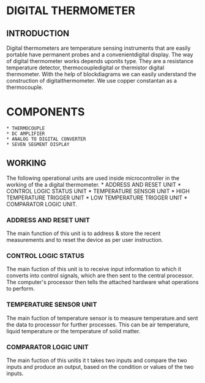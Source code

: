 # DIGITAL THERMOMETER
## INTRODUCTION
 
Digital thermometers are temperature sensing instruments that are easily portable have permanent probes and a convenientdigital display. The way of digital thermometer works depends uponits type. They are a resistance temperature detector, thermocoupledigital or thermistor digital thermometer. With the help of blockdiagrams we can easily understand the construction of digitalthermometer. We use copper constantan as a thermocouple.

# COMPONENTS 

    * THERMOCOUPLE  
    * DC AMPLIFIER
    * ANALOG TO DIGITAL CONVERTER
    * SEVEN SEGMENT DISPLAY

## WORKING
The following operational units are used inside microcontroller in the working of the a digital thermometer. 
    * ADDRESS AND RESET UNIT 
    * CONTROL LOGIC STATUS UNIT
    * TEMPERATURE SENSOR UNIT
    * HIGH TEMPERATURE TRIGGER UNIT
    * LOW TEMPERATURE TRIGGER UNIT
    * COMPARATOR LOGIC UNIT.

### ADDRESS AND RESET UNIT
The main function of this unit is to address & store the recent measurements and to reset the device as per user instruction.
 
 ### CONTROL LOGIC STATUS 
 The main fuction of this unit is to receive input information to which it converts into control signals, which are then sent to the central processor. The computer's processor then tells the attached hardware what operations to perform.

 ### TEMPERATURE SENSOR UNIT
 The main fuction of  temperature sensor is  to measure temperature.and sent the data to processor for further processes. This can be air temperature, liquid temperature or the temperature of solid matter.

### COMPARATOR LOGIC UNIT
 The main fuction of this unitis it t takes two inputs and compare the two inputs and produce an output, based on the condition or values of the two inputs.